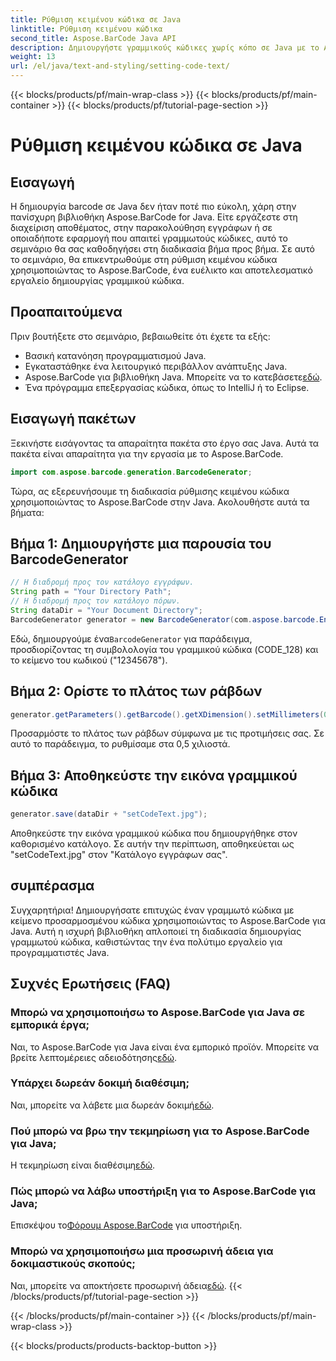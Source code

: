 ```yaml
---
title: Ρύθμιση κειμένου κώδικα σε Java
linktitle: Ρύθμιση κειμένου κώδικα
second_title: Aspose.BarCode Java API
description: Δημιουργήστε γραμμικούς κώδικες χωρίς κόπο σε Java με το Aspose.BarCode. Ακολουθήστε τον οδηγό βήμα προς βήμα για αποτελεσματική προσαρμογή κειμένου κώδικα.
weight: 13
url: /el/java/text-and-styling/setting-code-text/
---
```


{{< blocks/products/pf/main-wrap-class >}}
{{< blocks/products/pf/main-container >}}
{{< blocks/products/pf/tutorial-page-section >}}

# Ρύθμιση κειμένου κώδικα σε Java


## Εισαγωγή

Η δημιουργία barcode σε Java δεν ήταν ποτέ πιο εύκολη, χάρη στην πανίσχυρη βιβλιοθήκη Aspose.BarCode for Java. Είτε εργάζεστε στη διαχείριση αποθέματος, στην παρακολούθηση εγγράφων ή σε οποιαδήποτε εφαρμογή που απαιτεί γραμμωτούς κώδικες, αυτό το σεμινάριο θα σας καθοδηγήσει στη διαδικασία βήμα προς βήμα. Σε αυτό το σεμινάριο, θα επικεντρωθούμε στη ρύθμιση κειμένου κώδικα χρησιμοποιώντας το Aspose.BarCode, ένα ευέλικτο και αποτελεσματικό εργαλείο δημιουργίας γραμμικού κώδικα.

## Προαπαιτούμενα

Πριν βουτήξετε στο σεμινάριο, βεβαιωθείτε ότι έχετε τα εξής:

- Βασική κατανόηση προγραμματισμού Java.
- Εγκαταστάθηκε ένα λειτουργικό περιβάλλον ανάπτυξης Java.
-  Aspose.BarCode για βιβλιοθήκη Java. Μπορείτε να το κατεβάσετε[εδώ](https://releases.aspose.com/barcode/java/).
- Ένα πρόγραμμα επεξεργασίας κώδικα, όπως το IntelliJ ή το Eclipse.

## Εισαγωγή πακέτων

Ξεκινήστε εισάγοντας τα απαραίτητα πακέτα στο έργο σας Java. Αυτά τα πακέτα είναι απαραίτητα για την εργασία με το Aspose.BarCode.

```java
import com.aspose.barcode.generation.BarcodeGenerator;

```

Τώρα, ας εξερευνήσουμε τη διαδικασία ρύθμισης κειμένου κώδικα χρησιμοποιώντας το Aspose.BarCode στην Java. Ακολουθήστε αυτά τα βήματα:

## Βήμα 1: Δημιουργήστε μια παρουσία του BarcodeGenerator

```java
// Η διαδρομή προς τον κατάλογο εγγράφων.
String path = "Your Directory Path";
// Η διαδρομή προς τον κατάλογο πόρων.
String dataDir = "Your Document Directory";
BarcodeGenerator generator = new BarcodeGenerator(com.aspose.barcode.EncodeTypes.CODE_128, "12345678");
```

 Εδώ, δημιουργούμε ένα`BarcodeGenerator` για παράδειγμα, προσδιορίζοντας τη συμβολολογία του γραμμικού κώδικα (CODE_128) και το κείμενο του κωδικού ("12345678").

## Βήμα 2: Ορίστε το πλάτος των ράβδων

```java
generator.getParameters().getBarcode().getXDimension().setMillimeters(0.5f);
```

Προσαρμόστε το πλάτος των ράβδων σύμφωνα με τις προτιμήσεις σας. Σε αυτό το παράδειγμα, το ρυθμίσαμε στα 0,5 χιλιοστά.

## Βήμα 3: Αποθηκεύστε την εικόνα γραμμικού κώδικα

```java
generator.save(dataDir + "setCodeText.jpg");
```

Αποθηκεύστε την εικόνα γραμμικού κώδικα που δημιουργήθηκε στον καθορισμένο κατάλογο. Σε αυτήν την περίπτωση, αποθηκεύεται ως "setCodeText.jpg" στον "Κατάλογο εγγράφων σας".

## συμπέρασμα

Συγχαρητήρια! Δημιουργήσατε επιτυχώς έναν γραμμωτό κώδικα με κείμενο προσαρμοσμένου κώδικα χρησιμοποιώντας το Aspose.BarCode για Java. Αυτή η ισχυρή βιβλιοθήκη απλοποιεί τη διαδικασία δημιουργίας γραμμωτού κώδικα, καθιστώντας την ένα πολύτιμο εργαλείο για προγραμματιστές Java.

## Συχνές Ερωτήσεις (FAQ)

### Μπορώ να χρησιμοποιήσω το Aspose.BarCode για Java σε εμπορικά έργα;
 Ναι, το Aspose.BarCode για Java είναι ένα εμπορικό προϊόν. Μπορείτε να βρείτε λεπτομέρειες αδειοδότησης[εδώ](https://purchase.aspose.com/buy).

### Υπάρχει δωρεάν δοκιμή διαθέσιμη;
 Ναι, μπορείτε να λάβετε μια δωρεάν δοκιμή[εδώ](https://releases.aspose.com/).

### Πού μπορώ να βρω την τεκμηρίωση για το Aspose.BarCode για Java;
 Η τεκμηρίωση είναι διαθέσιμη[εδώ](https://reference.aspose.com/barcode/java/).

### Πώς μπορώ να λάβω υποστήριξη για το Aspose.BarCode για Java;
 Επισκέψου το[Φόρουμ Aspose.BarCode](https://forum.aspose.com/c/barcode/13) για υποστήριξη.

### Μπορώ να χρησιμοποιήσω μια προσωρινή άδεια για δοκιμαστικούς σκοπούς;
 Ναι, μπορείτε να αποκτήσετε προσωρινή άδεια[εδώ](https://purchase.aspose.com/temporary-license/).
{{< /blocks/products/pf/tutorial-page-section >}}

{{< /blocks/products/pf/main-container >}}
{{< /blocks/products/pf/main-wrap-class >}}

{{< blocks/products/products-backtop-button >}}

